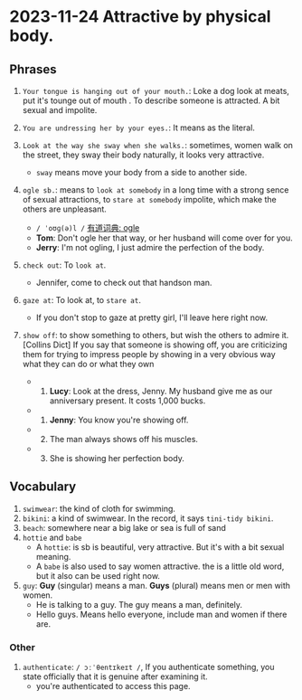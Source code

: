 # 2023-11-24 Attractive by physical body.

## Phrases 

1. `Your tongue is hanging out of your mouth.`: Loke a dog look at meats, put it's tounge out of mouth . To describe someone is attracted. A bit sexual and impolite.

2. `You are undressing her by your eyes.`: It means as the literal.

3. `Look at the way she sway when she walks.`: sometimes, women walk on the street, they sway their body naturally, it looks very attractive.
    + `sway` means move your body from a side to another side.

4. `ogle sb.`: means to `look at somebody` in a long time with a strong sence of sexual attractions, to `stare at somebody` impolite, which make the others are unpleasant.
    + `/ ˈoʊɡ(ə)l /` [有道词典: ogle](https://dict.youdao.com/result?word=ogle&lang=en)
    + **Tom**: Don't ogle her that way, or her husband will come over for you.
    + **Jerry**: I'm not ogling, I just admire the perfection of the body.
 
4. `check out`: To `look at`.
    + Jennifer, come to check out that handson man.

5. `gaze at`: To look at, to `stare at`.
    + If you don't stop to gaze at pretty girl, I'll leave here right now.

6. `show off`: to show something to others, but wish the others to admire it. [Collins Dict] If you say that someone is showing off, you are criticizing them for trying to impress people by showing in a very obvious way what they can do or what they own
    + 1. **Lucy**: Look at the dress, Jenny. My husband give me as our anniversary present. It costs 1,000 bucks. 
    + 1. **Jenny**: You know you're showing off.
    + 2. The man always shows off his muscles.
    + 3. She is showing her perfection body.


## Vocabulary

1. `swimwear`: the kind of cloth for swimming.
2. `bikini`: a kind of swimwear. In the record, it says `tini-tidy bikini`.
3. `beach`: somewhere near a big lake or sea is full of sand
4. `hottie` and `babe`
    + A `hottie`: is sb is beautiful, very attractive. But it's with a bit sexual meaning. 
    + A `babe` is also used to say women attractive. the is a little old word, but it also can be used right now.
5. `guy`: **Guy** (singular) means a man. **Guys** (plural) means men or men with women.
    + He is talking to a guy. The guy means a man, definitely.
    + Hello guys. Means hello everyone, include man and women if there are.


### Other

1. `authenticate`: `/ ɔːˈθentɪkeɪt /`, If you authenticate something, you state officially that it is genuine after examining it.
    + you're authenticated to access this page.
